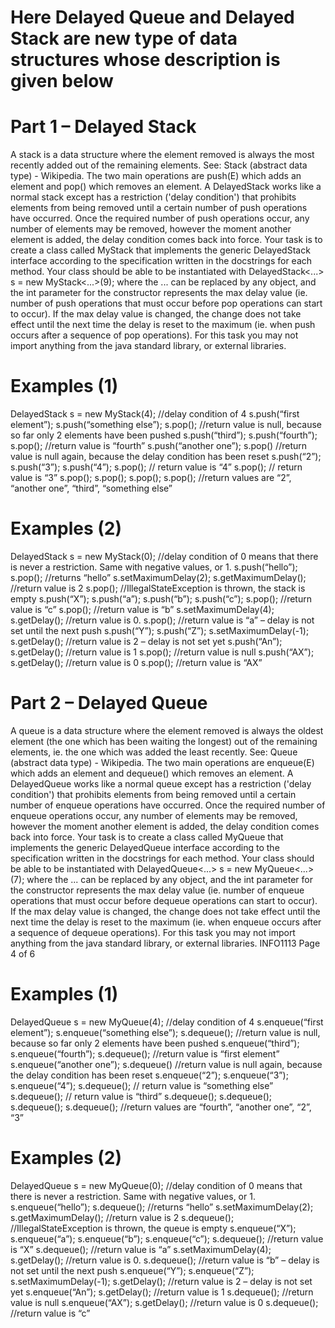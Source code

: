 # Here Delayed Queue and Delayed Stack are new type of data structures whose description is given below
# Part 1 – Delayed Stack 
A stack is a data structure where the element removed is always the most recently added out of the
remaining elements. See: Stack (abstract data type) - Wikipedia. The two main operations are push(E)
which adds an element and pop() which removes an element.
A DelayedStack works like a normal stack except has a restriction ('delay condition') that prohibits
elements from being removed until a certain number of push operations have occurred. Once the
required number of push operations occur, any number of elements may be removed, however the
moment another element is added, the delay condition comes back into force.
Your task is to create a class called MyStack that implements the generic DelayedStack interface according
to the specification written in the docstrings for each method. Your class should be able to be instantiated
with
DelayedStack<...> s = new MyStack<...>(9);
where the ... can be replaced by any object, and the int parameter for the constructor represents the max
delay value (ie. number of push operations that must occur before pop operations can start to occur).
If the max delay value is changed, the change does not take effect until the next time the delay is reset to
the maximum (ie. when push occurs after a sequence of pop operations).
For this task you may not import anything from the java standard library, or external libraries.

# Examples (1)
DelayedStack<String> s = new MyStack<String>(4); //delay condition of 4
s.push(“first element”);
s.push(“something else”);
s.pop(); //return value is null, because so far only 2 elements have
been pushed
s.push(“third”);
s.push(“fourth”);
s.pop(); //return value is “fourth”
s.push(“another one”);
s.pop() //return value is null again, because the delay condition has
been reset
s.push(“2”);
s.push(“3”);
s.push(“4”);
s.pop(); // return value is “4”
s.pop(); // return value is “3”
s.pop(); s.pop(); s.pop(); s.pop();
//return values are “2”, “another one”, “third”, “something else”
  
# Examples (2)
DelayedStack<String> s = new MyStack<String>(0); //delay condition of 0
means that there is never a restriction. Same with negative values, or
1.
s.push(“hello”);
s.pop(); //returns “hello”
s.setMaximumDelay(2);
s.getMaximumDelay(); //return value is 2
s.pop(); //IllegalStateException is thrown, the stack is empty
s.push(“X”);
s.push(“a”);
s.push(“b”);
s.push(“c”);
s.pop(); //return value is “c”
s.pop(); //return value is “b”
s.setMaximumDelay(4);
s.getDelay(); //return value is 0.
s.pop(); //return value is “a” – delay is not set until the next push
s.push(“Y”); s.push(“Z”);
s.setMaximumDelay(-1);
s.getDelay(); //return value is 2 – delay is not set yet
s.push(“An”);
s.getDelay(); //return value is 1
s.pop(); //return value is null
s.push(“AX”);
s.getDelay(); //return value is 0
s.pop(); //return value is “AX”
  
# Part 2 – Delayed Queue 
A queue is a data structure where the element removed is always the oldest element (the one which has
been waiting the longest) out of the remaining elements, ie. the one which was added the least recently.
See: Queue (abstract data type) - Wikipedia. The two main operations are enqueue(E) which adds an
element and dequeue() which removes an element.
A DelayedQueue works like a normal queue except has a restriction ('delay condition') that prohibits
elements from being removed until a certain number of enqueue operations have occurred. Once the
required number of enqueue operations occur, any number of elements may be removed, however the
moment another element is added, the delay condition comes back into force.
Your task is to create a class called MyQueue that implements the generic DelayedQueue interface
according to the specification written in the docstrings for each method. Your class should be able to be
instantiated with
DelayedQueue<...> s = new MyQueue<...>(7);
where the ... can be replaced by any object, and the int parameter for the constructor represents the max
delay value (ie. number of enqueue operations that must occur before dequeue operations can start to
occur).
If the max delay value is changed, the change does not take effect until the next time the delay is reset to
the maximum (ie. when enqueue occurs after a sequence of dequeue operations).
For this task you may not import anything from the java standard library, or external libraries. 
 INFO1113
Page 4 of 6
# Examples (1)
DelayedQueue<String> s = new MyQueue<String>(4); //delay condition of 4
s.enqueue(“first element”);
s.enqueue(“something else”);
s.dequeue(); //return value is null, because so far only 2 elements
have been pushed
s.enqueue(“third”);
s.enqueue(“fourth”);
s.dequeue(); //return value is “first element”
s.enqueue(“another one”);
s.dequeue() //return value is null again, because the delay condition
has been reset
s.enqueue(“2”);
s.enqueue(“3”);
s.enqueue(“4”);
s.dequeue(); // return value is “something else”
s.dequeue(); // return value is “third”
s.dequeue(); s.dequeue(); s.dequeue(); s.dequeue();
//return values are “fourth”, “another one”, “2”, “3”

# Examples (2)
DelayedQueue<String> s = new MyQueue<String>(0); //delay condition of 0
means that there is never a restriction. Same with negative values, or
1.
s.enqueue(“hello”);
s.dequeue(); //returns “hello”
s.setMaximumDelay(2);
s.getMaximumDelay(); //return value is 2
s.dequeue(); //IllegalStateException is thrown, the queue is
empty
s.enqueue(“X”);
s.enqueue(“a”);
s.enqueue(“b”);
s.enqueue(“c”);
s.dequeue(); //return value is “X”
s.dequeue(); //return value is “a”
s.setMaximumDelay(4);
s.getDelay(); //return value is 0.
s.dequeue(); //return value is “b” – delay is not set until the next
push
s.enqueue(“Y”); s.enqueue(“Z”);
s.setMaximumDelay(-1);
s.getDelay(); //return value is 2 – delay is not set yet
s.enqueue(“An”);
s.getDelay(); //return value is 1
s.dequeue(); //return value is null
s.enqueue(“AX”);
s.getDelay(); //return value is 0
s.dequeue(); //return value is “c” 
